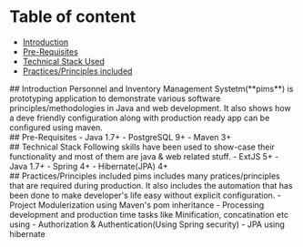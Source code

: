 # Table of content
- [Introduction](#introduction)
- [Pre-Requisites](#prerequisites)
- [Technical Stack Used](#techstack)
- [Practices/Principles included](#principles) 

<div id='introduction'/>
## Introduction
Personnel and Inventory Management Systetm(**pims**) is prototyping application to demonstrate various software principles/methodologies in Java and web development. It also shows how a deve friendly configuration along with production ready app can be configured using maven. 

<div id='prerequisites'/>
## Pre-Requisites
- Java 1.7+
- PostgreSQL 9+
- Maven 3+

<div id='techstack'/>
## Technical Stack
Following skills have been used to show-case their functionality and most of them are java & web related stuff. 
- ExtJS 5+
- Java 1.7+
- Spring 4+
- Hibernate(JPA) 4+

<div id='principles'/>
## Practices/Principles included
pims includes many pratices/principles that are required during production. It also includes the automation that has been done to make developer's life easy without explicit configuration. 
- Project Modulerization using Maven's pom inheritance
- Processing development and production time tasks like Minification, concatination etc using 
- Authorization & Authentication(Using Spring security)
- JPA using hibernate




